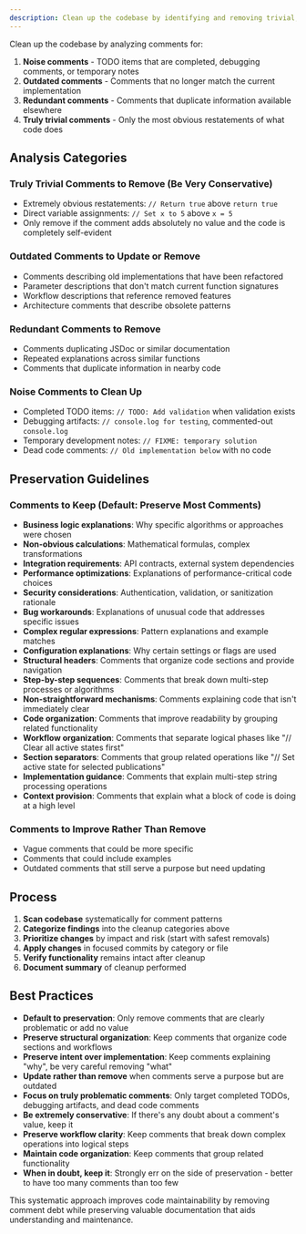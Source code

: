 ```yaml
---
description: Clean up the codebase by identifying and removing trivial, unnecessary, or outdated comments while preserving meaningful documentation.
---
```


Clean up the codebase by analyzing comments for:

1. **Noise comments** - TODO items that are completed, debugging comments, or temporary notes
2. **Outdated comments** - Comments that no longer match the current implementation  
3. **Redundant comments** - Comments that duplicate information available elsewhere
4. **Truly trivial comments** - Only the most obvious restatements of what code does

## Analysis Categories

### **Truly Trivial Comments to Remove** (Be Very Conservative)
- Extremely obvious restatements: `// Return true` above `return true`
- Direct variable assignments: `// Set x to 5` above `x = 5`
- Only remove if the comment adds absolutely no value and the code is completely self-evident

### **Outdated Comments to Update or Remove**
- Comments describing old implementations that have been refactored
- Parameter descriptions that don't match current function signatures
- Workflow descriptions that reference removed features
- Architecture comments that describe obsolete patterns

### **Redundant Comments to Remove** 
- Comments duplicating JSDoc or similar documentation
- Repeated explanations across similar functions
- Comments that duplicate information in nearby code

### **Noise Comments to Clean Up**
- Completed TODO items: `// TODO: Add validation` when validation exists
- Debugging artifacts: `// console.log for testing`, commented-out `console.log`
- Temporary development notes: `// FIXME: temporary solution`
- Dead code comments: `// Old implementation below` with no code

## Preservation Guidelines

### **Comments to Keep** (Default: Preserve Most Comments)
- **Business logic explanations**: Why specific algorithms or approaches were chosen
- **Non-obvious calculations**: Mathematical formulas, complex transformations
- **Integration requirements**: API contracts, external system dependencies  
- **Performance optimizations**: Explanations of performance-critical code choices
- **Security considerations**: Authentication, validation, or sanitization rationale
- **Bug workarounds**: Explanations of unusual code that addresses specific issues
- **Complex regular expressions**: Pattern explanations and example matches
- **Configuration explanations**: Why certain settings or flags are used
- **Structural headers**: Comments that organize code sections and provide navigation
- **Step-by-step sequences**: Comments that break down multi-step processes or algorithms
- **Non-straightforward mechanisms**: Comments explaining code that isn't immediately clear
- **Code organization**: Comments that improve readability by grouping related functionality
- **Workflow organization**: Comments that separate logical phases like "// Clear all active states first"
- **Section separators**: Comments that group related operations like "// Set active state for selected publications"
- **Implementation guidance**: Comments that explain multi-step string processing operations
- **Context provision**: Comments that explain what a block of code is doing at a high level

### **Comments to Improve Rather Than Remove**
- Vague comments that could be more specific
- Comments that could include examples
- Outdated comments that still serve a purpose but need updating

## Process

1. **Scan codebase** systematically for comment patterns
2. **Categorize findings** into the cleanup categories above  
3. **Prioritize changes** by impact and risk (start with safest removals)
4. **Apply changes** in focused commits by category or file
5. **Verify functionality** remains intact after cleanup
6. **Document summary** of cleanup performed

## Best Practices

- **Default to preservation**: Only remove comments that are clearly problematic or add no value
- **Preserve structural organization**: Keep comments that organize code sections and workflows
- **Preserve intent over implementation**: Keep comments explaining "why", be very careful removing "what"
- **Update rather than remove** when comments serve a purpose but are outdated
- **Focus on truly problematic comments**: Only target completed TODOs, debugging artifacts, and dead code comments
- **Be extremely conservative**: If there's any doubt about a comment's value, keep it
- **Preserve workflow clarity**: Keep comments that break down complex operations into logical steps
- **Maintain code organization**: Keep comments that group related functionality
- **When in doubt, keep it**: Strongly err on the side of preservation - better to have too many comments than too few

This systematic approach improves code maintainability by removing comment debt while preserving valuable documentation that aids understanding and maintenance.